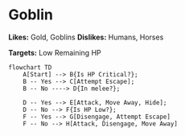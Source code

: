 # Goblin 
**Likes:** Gold, Goblins
**Dislikes:** Humans, Horses

**Targets:** Low Remaining HP

```mermaid
flowchart TD 
    A[Start] --> B{Is HP Critical?}; 
    B -- Yes --> C[Attempt Escape];
    B -- No ----> D{In melee?};

    D -- Yes --> E[Attack, Move Away, Hide];
    D -- No --> F{Is HP Low?};
    F -- Yes --> G[Disengage, Attempt Escape]
    F -- No --> H[Attack, Disengage, Move Away]
```
